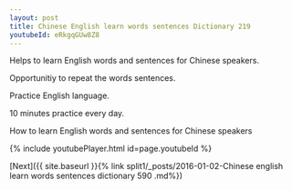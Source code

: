 ```yaml
---
layout: post
title: Chinese English learn words sentences Dictionary 219 
youtubeId: eRkgqGUw8Z8
---
```

 
 
Helps to learn English words and sentences for Chinese speakers.

Opportunitiy to repeat the words sentences. 

Practice English language. 
 
10 minutes practice every day. 
 
How to learn English words and sentences for Chinese speakers 
 
{% include youtubePlayer.html id=page.youtubeId %}
 
 
[Next]({{ site.baseurl }}{% link  split1/_posts/2016-01-02-Chinese english learn words sentences dictionary 590 .md%})
 
